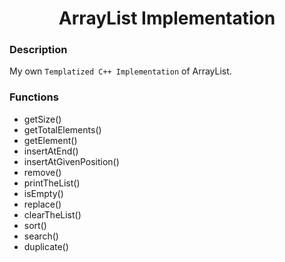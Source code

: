 <h1 align="center">ArrayList Implementation</h1>

### Description
My own `Templatized C++ Implementation` of ArrayList.

### Functions
- getSize()
- getTotalElements()
- getElement()
- insertAtEnd()
- insertAtGivenPosition()
- remove()
- printTheList()
- isEmpty()
- replace()
- clearTheList()
- sort()
- search()
- duplicate()
